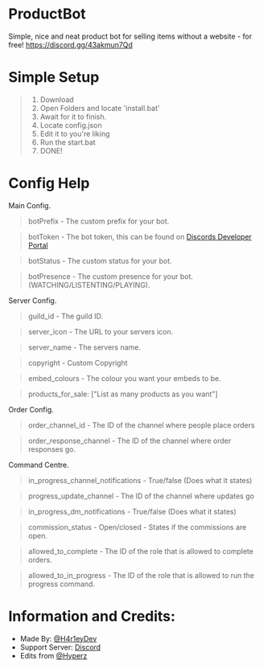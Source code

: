 # ProductBot
Simple, nice and neat product bot for selling items without a website - for free! https://discord.gg/43akmun7Qd


# **Simple Setup**
> 1) Download
> 2) Open Folders and locate 'install.bat'
> 3) Await for it to finish.
> 4) Locate config.json
> 5) Edit it to you're liking
> 6) Run the start.bat
> 7) DONE!


# Config Help

Main Config.
> botPrefix - The custom prefix for your bot.

> botToken - The bot token, this can be found on [Discords Developer Portal](https://discord.com/developers/applications)

> botStatus - The custom status for your bot.

> botPresence - The custom presence for your bot. (WATCHING/LISTENTING/PLAYING).

Server Config.
> guild_id - The guild ID.

> server_icon - The URL to your servers icon.

> server_name - The servers name.

> copyright - Custom Copyright

> embed_colours - The colour you want your embeds to be.

> products_for_sale: ["List as many products as you want"]

Order Config.
> order_channel_id - The ID of the channel where people place orders

> order_response_channel - The ID of the channel where order responses go.

Command Centre.
> in_progress_channel_notifications - True/false (Does what it states)

> progress_update_channel - The ID of the channel where updates go

> in_progress_dm_notifications - True/false (Does what it states)

> commission_status - Open/closed - States if the commissions are open.

> allowed_to_complete - The ID of the role that is allowed to complete orders.

> allowed_to_in_progress - The ID of the role that is allowed to run the progress command.


# **Information and Credits:** 
- Made By: [@H4r1eyDev](https://discord.gg/JX5n6FfGMV)
- Support Server: [Discord](https://discord.gg/JX5n6FfGMV)
- Edits from [@Hyperz](https://hyperz.dev/discord)

